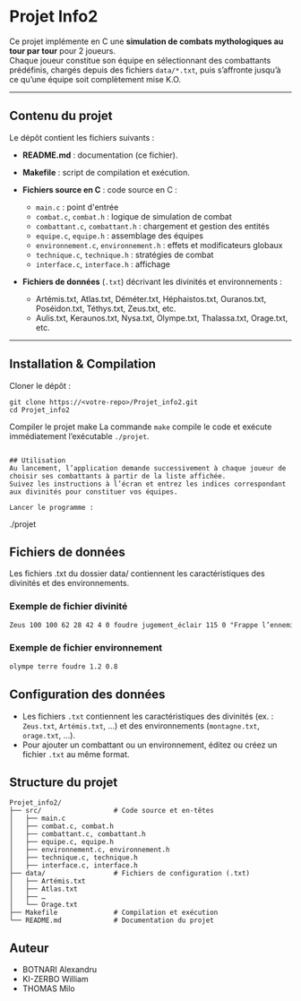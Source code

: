 # Projet Info2

Ce projet implémente en C une **simulation de combats mythologiques au tour par tour** pour 2 joueurs.  
Chaque joueur constitue son équipe en sélectionnant des combattants prédéfinis, chargés depuis des fichiers `data/*.txt`, puis s’affronte jusqu’à ce qu’une équipe soit complètement mise K.O.

---

## Contenu du projet

Le dépôt contient les fichiers suivants :

- **README.md** : documentation (ce fichier).
- **Makefile** : script de compilation et exécution.
- **Fichiers source en C** : code source en C :
  - `main.c` : point d'entrée 
  - `combat.c`, `combat.h` : logique de simulation de combat
  - `combattant.c`, `combattant.h` : chargement et gestion des entités
  - `equipe.c`, `equipe.h` : assemblage des équipes
  - `environnement.c`, `environnement.h` : effets et modificateurs globaux
  - `technique.c`, `technique.h` : stratégies de combat
  - `interface.c`, `interface.h` : affichage
  
- **Fichiers de données** (`.txt`) décrivant les divinités et environnements :
  - Artémis.txt, Atlas.txt, Déméter.txt, Héphaistos.txt, Ouranos.txt, Poséidon.txt, Téthys.txt, Zeus.txt, etc.
  - Aulis.txt, Keraunos.txt, Nysa.txt, Olympe.txt, Thalassa.txt, Orage.txt, etc.
---

## Installation & Compilation

Cloner le dépôt :
```
git clone https://<votre-repo>/Projet_info2.git
cd Projet_info2
```


Compiler le projet
make
La commande `make` compile le code et exécute immédiatement l’exécutable `./projet`.
```

## Utilisation
Au lancement, l’application demande successivement à chaque joueur de choisir ses combattants à partir de la liste affichée.  
Suivez les instructions à l’écran et entrez les indices correspondant aux divinités pour constituer vos équipes.

Lancer le programme :
```
./projet

## Fichiers de données 
Les fichiers .txt du dossier data/ contiennent les caractéristiques des divinités et des environnements.

### Exemple de fichier divinité

```txt
Zeus 100 100 62 28 42 4 0 foudre jugement_éclair 115 0 "Frappe l’ennemi d’un éclair dévastateur" 0 5 0
```

### Exemple de fichier environnement

```txt
olympe terre foudre 1.2 0.8
```

## Configuration des données
* Les fichiers `.txt` contiennent les caractéristiques des divinités (ex. : `Zeus.txt`, `Artémis.txt`, …) et des environnements (`montagne.txt`, `orage.txt`, …).
* Pour ajouter un combattant ou un environnement, éditez ou créez un fichier `.txt` au même format.

## Structure du projet
```
Projet_info2/
├── src/                  # Code source et en-têtes
│   ├── main.c
│   ├── combat.c, combat.h
│   ├── combattant.c, combattant.h
│   ├── equipe.c, equipe.h
│   ├── environnement.c, environnement.h
│   ├── technique.c, technique.h
│   ├── interface.c, interface.h
├── data/                 # Fichiers de configuration (.txt)
│   ├── Artémis.txt
│   ├── Atlas.txt
│   ├── …
│   └── Orage.txt
├── Makefile              # Compilation et exécution
└── README.md             # Documentation du projet
```

## Auteur
- BOTNARI Alexandru
- KI-ZERBO William
- THOMAS Milo







